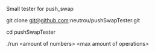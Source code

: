 Small tester for push_swap

git clone git@github.com:neutrou/pushSwapTester.git

cd pushSwapTester

./run \<amount of numbers> \<max amount of operations>
